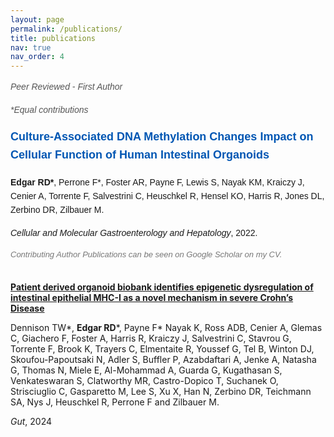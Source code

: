 ```yaml
---
layout: page
permalink: /publications/
title: publications
nav: true
nav_order: 4
---
```


<div class="publication" style="margin-bottom: 2rem; line-height: 1.6; font-family: Arial, sans-serif;">

  <!-- First-author note -->
  <p style="font-size: 14px; color: #555;"><em>Peer Reviewed - First Author</em></p>

  <!-- Equal contributions -->
  <p style="font-size: 14px; color: #555;"><em>*Equal contributions</em></p>

  <!-- Title -->
  <h3 style="font-size: 18px; margin-top: 1em;">
    <a href="https://www.cmghjournal.org/article/S2352-345X(22)00186-2/fulltext" target="_blank" rel="noopener noreferrer" style="text-decoration: none; color: #0056b3;">
      <strong>Culture-Associated DNA Methylation Changes Impact on Cellular Function of Human Intestinal Organoids</strong>
    </a>
  </h3>

  <!-- Author list -->
  <p style="font-size: 14px;">
    <strong>Edgar RD*</strong>, Perrone F*, Foster AR, Payne F, Lewis S, Nayak KM, Kraiczy J, Cenier A, Torrente F, 
    Salvestrini C, Heuschkel R, Hensel KO, Harris R, Jones DL, Zerbino DR, Zilbauer M.
  </p>

  <!-- Journal and year -->
  <p style="font-size: 14px;"><em>Cellular and Molecular Gastroenterology and Hepatology</em>, 2022.</p>

  <!-- Additional note -->
  <p style="font-size: 13px; color: #777;"><em>Contributing Author Publications can be seen on Google Scholar on my CV.</em></p>

</div>


**[Patient derived organoid biobank identifies epigenetic dysregulation of intestinal epithelial MHC-I as a novel mechanism in severe Crohn’s Disease](https://gut.bmj.com/content/73/9/1464)**

Dennison TW*, **Edgar RD***, Payne F* Nayak K, Ross ADB, Cenier A, Glemas C, Giachero F, Foster A, Harris R, Kraiczy J, Salvestrini C, Stavrou G, Torrente F, Brook K, Trayers C, Elmentaite R, Youssef G, Tel B, Winton DJ, Skoufou-Papoutsaki N, Adler S, Buffler P, Azabdaftari A, Jenke A, Natasha G, Thomas N, Miele E, Al-Mohammad A, Guarda G, Kugathasan S, Venkateswaran S, Clatworthy MR, Castro-Dopico T, Suchanek O, Strisciuglio C, Gasparetto M, Lee S, Xu X, Han N, Zerbino DR, Teichmann SA, Nys J, Heuschkel R, Perrone F and Zilbauer M.

*Gut*,  2024
